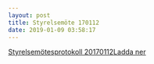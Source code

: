 ```yaml
---
layout: post
title: Styrelsemöte 170112
date: 2019-01-09 03:58:17
---
```


<!-- wp:file {"id":1004,"href":"/assets/2019/01/Styrelsemöte-Fristad-20170112.docx"} -->
<div class="wp-block-file"><a href="/assets/2019/01/Styrelsemöte-Fristad-20170112.docx">Styrelsemötesprotokoll 20170112</a><a href="/assets/2019/01/Styrelsemöte-Fristad-20170112.docx" class="wp-block-file__button" download>Ladda ner</a></div>
<!-- /wp:file -->

<!-- wp:paragraph -->
<p></p>
<!-- /wp:paragraph -->